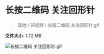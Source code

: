 # 长按二维码 关注回形针

> 其他 / 非视频 / 长按二维码 关注回形针.gif

**文件大小**: 1.72 MB

<img src="https://file.hsyhx.top/archive/其他/非视频/长按二维码 关注回形针.gif"  alt="长按二维码 关注回形针.gif" />